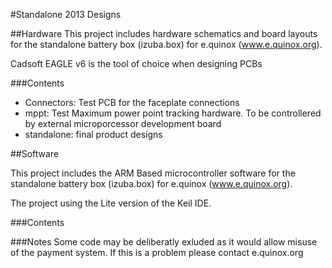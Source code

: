 #Standalone 2013 Designs

##Hardware
This project includes hardware schematics and board layouts for the standalone battery box (izuba.box) for e.quinox (www.e.quinox.org).

Cadsoft EAGLE v6 is the tool of choice when designing PCBs

###Contents

* Connectors: Test PCB for the faceplate connections
* mppt: Test Maximum power point tracking hardware. To be controllered by external microporcessor development board
* standalone: final product designs


##Software

This project includes the ARM Based microcontroller software for the standalone battery box (izuba.box) for e.quinox (www.e.quinox.org).

The project using the Lite version of the Keil IDE.

###Contents


###Notes
Some code may be deliberatly exluded as it would allow misuse of the payment system. If this is a problem please contact e.quinox.org

